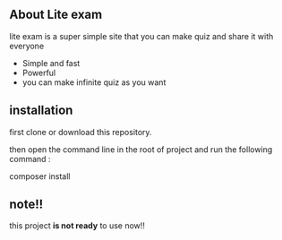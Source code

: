 

## About Lite exam

lite exam is a super simple site that you can make quiz and share it with everyone

- Simple and fast
- Powerful
- you can make infinite quiz as you want

## installation

first clone or download this repository.

then open the command line in the root of project and run the following command :

composer install

## note!!

this project **is not ready** to use now!! 
